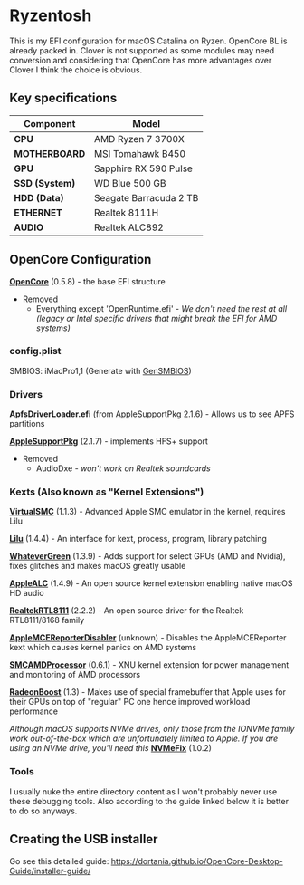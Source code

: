 # Ryzentosh

This is my EFI configuration for macOS Catalina on Ryzen. OpenCore BL is already packed in.
Clover is not supported as some modules may need conversion and considering that OpenCore has more advantages over Clover I think the choice is obvious.

## Key specifications

| Component | Model |
| --------- | ----- |
| **CPU** | AMD Ryzen 7 3700X |
| **MOTHERBOARD** | MSI Tomahawk B450 |
| **GPU** | Sapphire RX 590 Pulse |
| **SSD (System)** | WD Blue 500 GB |
| **HDD (Data)** | Seagate Barracuda 2 TB |
| **ETHERNET** | Realtek 8111H |
| **AUDIO** | Realtek ALC892 |

## OpenCore Configuration

**[OpenCore](https://github.com/acidanthera/OpenCorePkg.git)** (0.5.8) - the base EFI structure
* Removed
   - Everything except 'OpenRuntime.efi' - _We don't need the rest at all (legacy or Intel specific drivers that might break the EFI for AMD systems)_

### config.plist

SMBIOS: iMacPro1,1 (Generate with [GenSMBIOS](https://github.com/corpnewt/GenSMBIOS))

### Drivers

**ApfsDriverLoader.efi** (from AppleSupportPkg 2.1.6) - Allows us to see APFS partitions

**[AppleSupportPkg](https://github.com/acidanthera/AppleSupportPkg)** (2.1.7) - implements HFS+ support
* Removed
   - AudioDxe - _won't work on Realtek soundcards_

### Kexts (Also known as "Kernel Extensions")

**[VirtualSMC](https://github.com/acidanthera/VirtualSMC)** (1.1.3) - Advanced Apple SMC emulator in the kernel, requires Lilu

**[Lilu](https://github.com/acidanthera/Lilu)** (1.4.4) - An interface for kext, process, program, library patching

**[WhateverGreen](https://github.com/acidanthera/WhateverGreen)** (1.3.9) - Adds support for select GPUs (AMD and Nvidia), fixes glitches and makes macOS greatly usable

**[AppleALC](https://github.com/acidanthera/AppleALC)** (1.4.9) - An open source kernel extension enabling native macOS HD audio

**[RealtekRTL8111](https://github.com/Mieze/RTL8111_driver_for_OS_X)** (2.2.2) - An open source driver for the Realtek RTL8111/8168 family

**[AppleMCEReporterDisabler](https://github.com/acidanthera/bugtracker/files/3703498/AppleMCEReporterDisabler.kext.zip)** (unknown) - Disables the AppleMCEReporter kext which causes kernel panics on AMD systems

**[SMCAMDProcessor](https://github.com/trulyspinach/SMCAMDProcessor)** (0.6.1) - XNU kernel extension for power management and monitoring of AMD processors

**[RadeonBoost](https://egpu.io/forums/mac-setup/radeonboost-something-for-you-guys-to-try/)** (1.3) - Makes use of special framebuffer that Apple uses for their GPUs on top of "regular" PC one hence improved workload performance

_Although macOS supports NVMe drives, only those from the IONVMe family work out-of-the-box which are unfortunately limited to Apple. If you are using an NVMe drive, you'll need this_
**[NVMeFix](https://github.com/acidanthera/NVMeFix)** (1.0.2)

### Tools

I usually nuke the entire directory content as I won't probably never use these debugging tools.
Also according to the guide linked below it is better to do so anyways.

## Creating the USB installer

Go see this detailed guide: <https://dortania.github.io/OpenCore-Desktop-Guide/installer-guide/>
